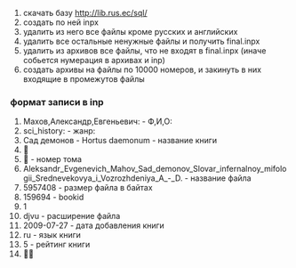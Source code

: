 1. скачать базу http://lib.rus.ec/sql/
2. создать по ней inpx
3. удалить из него все файлы кроме русских и английских
4. удалить все остальные ненужные файлы и получить final.inpx
5. удалить из архивов все файлы, что не входят в final.inpx (иначе собьется нумерация в архивах и inp)
6. создать архивы на файлы по 10000 номеров, и закинуть в них входящие в промежутов файлы


### формат записи в inp
1. Махов,Александр,Евгеньевич: - Ф,И,О:
2. sci_history: - жанр:
3. Сад демонов - Hortus daemonum - название книги
4. 
5.  - номер тома
6. Aleksandr_Evgenevich_Mahov_Sad_demonov_Slovar_infernalnoy_mifologii_Srednevekovya_i_Vozrozhdeniya_A_-_D. - название файла
7. 5957408 - размер файла в байтах
8. 159694 - bookid
9. 1
10. djvu - расширение файла
11. 2009-07-27 - дата добавления книги
12. ru - язык книги
13. 5 - рейтинг книги
14. 